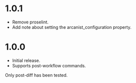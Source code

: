# 1.0.1

- Remove proselint.
- Add note about setting the arcanist_configuration property.

# 1.0.0

- Initial release.
- Supports post-workflow commands.

Only post-diff has been tested.
